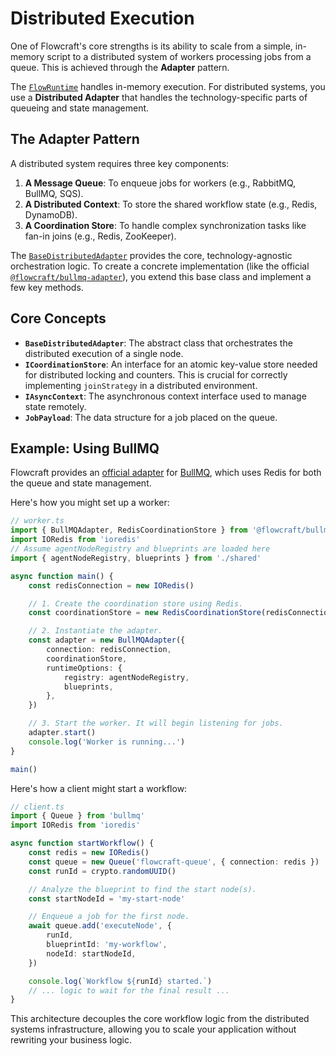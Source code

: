 # Distributed Execution

One of Flowcraft's core strengths is its ability to scale from a simple, in-memory script to a distributed system of workers processing jobs from a queue. This is achieved through the **Adapter** pattern.

The [`FlowRuntime`](/api/runtime#flowruntime-class) handles in-memory execution. For distributed systems, you use a **Distributed Adapter** that handles the technology-specific parts of queueing and state management.

## The Adapter Pattern

A distributed system requires three key components:
1.  **A Message Queue**: To enqueue jobs for workers (e.g., RabbitMQ, BullMQ, SQS).
2.  **A Distributed Context**: To store the shared workflow state (e.g., Redis, DynamoDB).
3.  **A Coordination Store**: To handle complex synchronization tasks like fan-in joins (e.g., Redis, ZooKeeper).

The [`BaseDistributedAdapter`](/api/distributed-adapter#basedistributedadapter-abstract-class) provides the core, technology-agnostic orchestration logic. To create a concrete implementation (like the official [`@flowcraft/bullmq-adapter`](/guide/adapters/bullmq)), you extend this base class and implement a few key methods.

## Core Concepts

-   **`BaseDistributedAdapter`**: The abstract class that orchestrates the distributed execution of a single node.
-   **`ICoordinationStore`**: An interface for an atomic key-value store needed for distributed locking and counters. This is crucial for correctly implementing `joinStrategy` in a distributed environment.
-   **`IAsyncContext`**: The asynchronous context interface used to manage state remotely.
-   **`JobPayload`**: The data structure for a job placed on the queue.

## Example: Using BullMQ

Flowcraft provides an [official adapter](/guide/adapters/bullmq) for [BullMQ](https://bullmq.io/), which uses Redis for both the queue and state management.

Here's how you might set up a worker:

```typescript
// worker.ts
import { BullMQAdapter, RedisCoordinationStore } from '@flowcraft/bullmq-adapter'
import IORedis from 'ioredis'
// Assume agentNodeRegistry and blueprints are loaded here
import { agentNodeRegistry, blueprints } from './shared'

async function main() {
	const redisConnection = new IORedis()

	// 1. Create the coordination store using Redis.
	const coordinationStore = new RedisCoordinationStore(redisConnection)

	// 2. Instantiate the adapter.
	const adapter = new BullMQAdapter({
		connection: redisConnection,
		coordinationStore,
		runtimeOptions: {
			registry: agentNodeRegistry,
			blueprints,
		},
	})

	// 3. Start the worker. It will begin listening for jobs.
	adapter.start()
	console.log('Worker is running...')
}

main()
```

Here's how a client might start a workflow:

```typescript
// client.ts
import { Queue } from 'bullmq'
import IORedis from 'ioredis'

async function startWorkflow() {
	const redis = new IORedis()
	const queue = new Queue('flowcraft-queue', { connection: redis })
	const runId = crypto.randomUUID()

	// Analyze the blueprint to find the start node(s).
	const startNodeId = 'my-start-node'

	// Enqueue a job for the first node.
	await queue.add('executeNode', {
		runId,
		blueprintId: 'my-workflow',
		nodeId: startNodeId,
	})

	console.log(`Workflow ${runId} started.`)
	// ... logic to wait for the final result ...
}
```
This architecture decouples the core workflow logic from the distributed systems infrastructure, allowing you to scale your application without rewriting your business logic.
